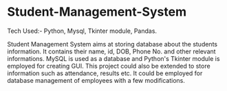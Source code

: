 # Student-Management-System
Tech Used:- Python, Mysql, Tkinter module, Pandas.

Student Management System aims at storing database about the students information. It contains their name, id, DOB, Phone No. and other relevant informations.
MySQL is used as a database and Python's Tkinter module is employed for creating GUI. 
This project could also be extended to store information such as attendance, results etc.
It could be employed for database management of employees with a few modifications. 
